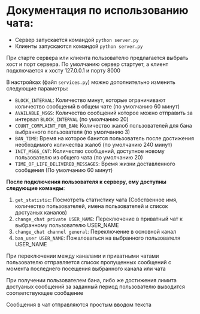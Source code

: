# Документация по использованию чата:

- Сервер запускается командой `python server.py`
- Клиенты запускаются командой `python server.py`

При старте сервера или клиента пользователю предлагается выбрать
хост и порт сервера. По умолчанию сервер стартует, а клиент подключается
к хосту 127.0.0.1 и порту 8000

В настройках (файл `services.py`) можно дополнительно изменить следующие параметры:

- `BLOCK_INTERVAL`: Количество минут, которые ограничивают количество сообщений в общем чате (по умолчанию 60 минут)
- `AVAILABLE_MSGS`: Количество сообщений которое можно отправить за интервал `BLOCK_INTERVAL` (по умолчанию 20)
- `COUNT_COMPLAINT_FOR_BAN`: Количество жалоб пользователей для бана выбранного пользователя (по умолчанию 3)
- `BAN_TIME`: Время на которое банится пользователь после достижения необходимого количества жалоб (по умолчанию 240 минут)
- `INIT_MSGS_CNT`: Количество сообщений, доступное новому пользователю из общего чата (по умолчанию 20)
- `TIME_OF_LIFE_DELIVERED_MESSAGES`: Время жизни доставленного сообщения (По умолчанию 60 минут)

**После подключения пользователя к серверу, ему доступны следующие команды**:
1. `get_statistic`: Посмотреть статистику чата (Собственное имя, количество пользователей, имена пользователей и список достуаных каналов)
2. `change_chat private USER_NAME`: Переключение в приватный чат к выбранному пользователю USER_NAME 
3. `change_chat channel general`: Переключение в основной канал
4. `ban_user USER_NAME`: Пожаловаться на выбранного пользователя USER_NAME

При переключении между каналами и приватными чатами пользователю отправляется список пропущенных сообщений с момента последнего посещения выбранного канала или чата

При получении пользователем бана, либо же достижения лимита достуаных сообщений за заданный период пользователю выводится соответствующее сообщение

Сообщения в чат отправляются простым вводом текста

